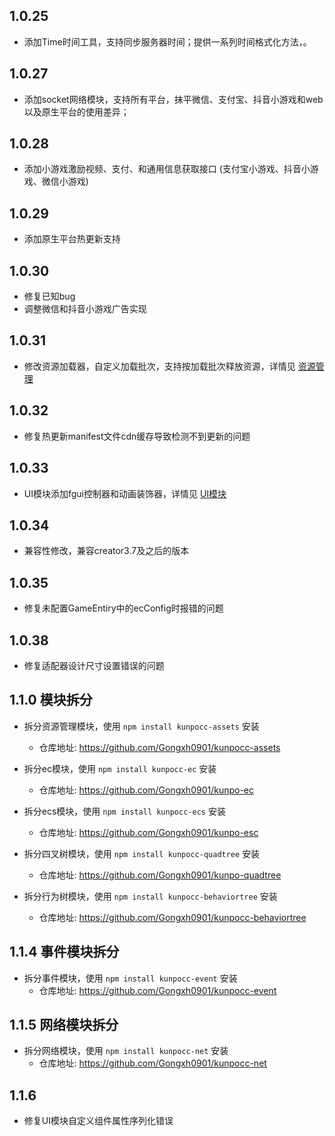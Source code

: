 
## 1.0.25
- 添加Time时间工具，支持同步服务器时间；提供一系列时间格式化方法，。
## 1.0.27
- 添加socket网络模块，支持所有平台，抹平微信、支付宝、抖音小游戏和web以及原生平台的使用差异；
## 1.0.28
- 添加小游戏激励视频、支付、和通用信息获取接口 (支付宝小游戏、抖音小游戏、微信小游戏)
## 1.0.29
- 添加原生平台热更新支持
## 1.0.30
- 修复已知bug
- 调整微信和抖音小游戏广告实现
## 1.0.31
- 修改资源加载器，自定义加载批次，支持按加载批次释放资源，详情见 [资源管理](./docs/Asset.md)
## 1.0.32
- 修复热更新manifest文件cdn缓存导致检测不到更新的问题
## 1.0.33
- UI模块添加fgui控制器和动画装饰器，详情见 [UI模块](./docs/UI.md)
## 1.0.34
- 兼容性修改，兼容creator3.7及之后的版本
## 1.0.35
- 修复未配置GameEntiry中的ecConfig时报错的问题
## 1.0.38
- 修复适配器设计尺寸设置错误的问题

## 1.1.0 模块拆分
- 拆分资源管理模块，使用 `npm install kunpocc-assets` 安装
    * 仓库地址: https://github.com/Gongxh0901/kunpocc-assets

- 拆分ec模块，使用 `npm install kunpocc-ec` 安装
    * 仓库地址: https://github.com/Gongxh0901/kunpo-ec

- 拆分ecs模块，使用 `npm install kunpocc-ecs` 安装
    * 仓库地址: https://github.com/Gongxh0901/kunpo-esc

- 拆分四叉树模块，使用 `npm install kunpocc-quadtree` 安装
    * 仓库地址: https://github.com/Gongxh0901/kunpo-quadtree

- 拆分行为树模块，使用 `npm install kunpocc-behaviortree` 安装
    * 仓库地址: https://github.com/Gongxh0901/kunpocc-behaviortree
  
## 1.1.4 事件模块拆分
- 拆分事件模块，使用 `npm install kunpocc-event` 安装
    * 仓库地址: https://github.com/Gongxh0901/kunpocc-event

## 1.1.5 网络模块拆分
- 拆分网络模块，使用 `npm install kunpocc-net` 安装
    * 仓库地址: https://github.com/Gongxh0901/kunpocc-net
  

## 1.1.6 
- 修复UI模块自定义组件属性序列化错误